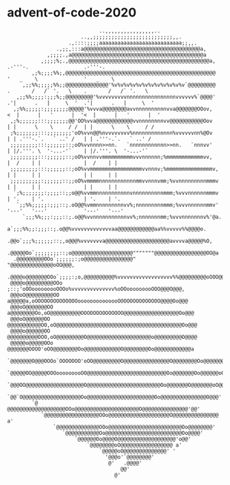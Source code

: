 # advent-of-code-2020
 

    
                                  ..,,,,,,,,,,,,,,,,..
                            ..,,;;;;;;;;;;;;;;;;;;;;;;;;;;,,.
                        .,::::;;;;aaaaaaaaaaaaaaaaaaaaaaaaaaa;;,,.
                    .,;;,:::a@@@@@@@@@@@@@@@@@@@@@@@@@@@@@@@@@@@@@@a,
                 ,;;;;.,a@@@@@@@@@@@@@@@@@@@@@@@@@@@@@@@@@@@@@@@@@@@a
               ,;;;;%;.,@@@@@@@@@@@@@@@@@@@@@@@@@@@@@@@@@@@@@@@@@@@@@@a,                 .-'''-.                  .-'''-.    
            ,;%;;;;%%;,@@@@@@@@@@@@@@@@@@@@@@@@@@@@@@@@@@@@@@@@@@@@@@@@@                '   _    \               '   _    \   
         ,;;%%;;;;;%%;;@@@@@@@@@@@@@@'%v%v%v%v%v%v%v%v%v%v%v%v`@@@@@@@@@      .       /   /` '.   \    .       /   /` '.   \                       
       ,;;%%;;;;:;;;%;;@@@@@@@@@'%vvvvvvvvvnnnnnnnnnnnnnnnnvvvvvv%`@@@@'    .'|      .   |     \  '  .'|      .   |     \  '  
      ,;%%;;;;;:;;;;;;;;@@@@@'%vvva@@@@@@@@avvnnnnnnnnnnvva@@@@@@@OOov,    <  |      |   '      |  '<  |      |   '      |  ' 
     ,;%;;;;;;:::;;;;;;;@@'OO%vva@@@@@@@@@@@@vvnnnnnnnnvv@@@@@@@@@@@Oov     | |      \    \     / /  | |      \    \     / /  
     ;%;;;;;;;:::;;;;;;;;'oO%vvn@@%nvvvvvvvv%nnnnnnnnnnnnn%vvvvvvnn%@Ov     | | .'''-.`.   ` ..' /   | | .'''-.`.   ` ..' /   
     ;;;;;;;;;:::;;;;;;::;oO%vvnnnn>>nn.   `nnnnnnnnnnnn>>nn.   `nnnvv'     | |/.'''. \  '-...-'`    | |/.'''. \  '-...-'`    
     ;;;;;;;;;:::;;;;;;::;oO%vvnnvvmmmmmmmmmmvvvnnnnnn;%mmmmmmmmmmmmvv,     |  /    | |              |  /    | |              
     ;;;;;;;;;:::;;;;;;::;oO%vvmmmmmmmmmmmmmmmmmvvnnnv;%mmmmmmmmmmmmmmmv,   | |     | |              | |     | |              
     ;;;;;;;;;;:;;;;;;::;;oO%vmmmmnnnnnnnnnnnnmmvvnnnvmm;%vvnnnnnnnnnmmmv   | |     | |              | |     | |              
      `;%;;;;;;;:;;;;::;;o@@%vvmmnnnnnnnnnnnvnnnnnnnnnnmmm;%vvvnnnnnnmmmv   | '.    | '.             | '.    | '.             
       `;;%%;;;;;:;;;::;.oO@@%vmmnnnnnnnnnvv%;nnnnnnnnnmmm;%vvvnnnnnnmmv'   '---'   '---'            '---'   '---'            
         `;;;%%;;;:;;;::;.o@@%vvnnnnnnnnnnnvv%;nnnnnnnmm;%vvvnnnnnnnv%'@a.
          a`;;;%%;;:;;;::;.o@@%vvvvvvvvvvvvvaa@@@@@@@@@@@@aa%%vvvvv%%@@@@o.
         .@@o`;;;%;;;;;;::;,o@@@%vvvvvvva@@@@@@@@@@@@@@@@@@@@@avvvva@@@@@%O,
        .@@@@@Oo`;;;;;;;;::;o@@@@@@@@@@@@@@@@@@@@"""""""@@@@@@@@@@@@@@@@@OO@a
      .@@@@@@@@@OOo`;;;;;;:;o@@@@@@@@@@@@@@@@"           "@@@@@@@@@@@@@@oOO@@@,
     .@@@@o@@@@@@@OOo`;;;;:;o,@@@@@@@@@@%vvvvvvvvvvvvvvvvvv%%@@@@@@@@@oOOO@@@@@,
     @@@@o@@@@@@@@@OOo ;::;'oOOooooooooOOOo%vvvvvvvvvvvvvv%oOOooooooooOOO@@@O@@@,
     @@@oO@@@@@@@@@OO a@@@@@a,oOOOOOOOOOOOOOOoooooooooooooOOOOOOOOOOOOOO@@@@Oo@@@
     @@@oO@@@@@@@OO a@@@@@@@@Oo,oO@@@@@@@@@@OOOOOOOOOOOOOO@@@@@@@@@@@@@@@@@@Oo@@@
     @@@oO@@@@@@OO @@@@@@@@@@@OO,oO@@@@@@@@@@@@@@@@@@@@@@@@@@@@@@@@@@@@@@@@@Oo@@@
     @@@@o@@@@@@OO @@@@@@@@@@OOO,oO@@@@@@@@@O@@@@@@@@@@@@@@@@@@@@@o@@@@@@@@@O@@@@
     @@@@@o@@@@@OOo @@@@@@@OOOO'oOO@@@@@@@@Oo@@@@@@@@@@@@O@@@@@@@@Oo@@@@@@@@@@@@a
     `@@@@@@@O@@@OOOo`OOOOOOO'oOO@@@@@@@@@O@@@@@@@@@@@@@@@O@@@@@@@@Oo@@@@@@@@@@@@
      `@@@@@OO@@@@@OOOooooooooOO@@@@@@@@@@@@@@@@@@@@@@@@@@Oo@@@@@@@Oo@@@@@@oO@@@@
        `@@@OO@@@@@@@@@@@@@@@@@@@O@@@@@@@@@@@@@@@@@@@@@@@@Oo@@@@@@@O@@@@@@@oO@@@'
          `@@`O@@@@@@@@@@@@@@@@@@@Oo@@@@@@@@@@@@@@@@@@@@@@Oo@@@@@@@@@@@@@@@O@@@'
            `@ @@@@@@@@@@@@@@@@@@@OOo@@@@@@@@@@@@@@@@@@@@@O@@@@@@@@@@@@@@@'@@'
               `@@@@@@@@@@@@@@@@@@OOo@@@@@@@@@@@@@@@@@@@@O@@@@@@@@@@@@@@@ a'
                   `@@@@@@@@@@@@@@OOo@@@@@@@@@@@@@@@@@@@@@@@@Oo@@@@@@@@'
                      `@@@@@@@@@@@Oo@@@@@@@@@@@@@@@@@@@@@@@@@Oo@@@@'
                          `@@@@@@Oo@@@@O@@@@@@@@@@@@@@@@@@@'o@@'
                              `@@@@@@@@oO@@@@@@@@@@@@@@@@@ a'
                                  `@@@@@oO@@@@@@@@@@@@@@' '
                                    '@@@o'`@@@@@@@@'
                                     @'   .@@@@'
                                         @@'
                                       @'
